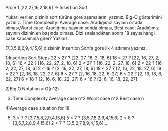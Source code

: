 ﻿Proje 1
[22,27,16,2,18,6] -> Insertion Sort

Yukarı verilen dizinin sort türüne göre aşamalarını yazınız.
Big-O gösterimini yazınız.
Time Complexity: Average case: Aradığımız sayının ortada olması,Worst case: Aradığımız sayının sonda olması, Best case: Aradığımız sayının dizinin en başında olması.
Dizi sıralandıktan sonra 18 sayısı hangi case kapsamına girer? Yazınız.


[7,3,5,8,2,9,4,15,6] dizisinin Insertion Sort'a göre ilk 4 adımını yazınız.


1)Insertion Sort Steps 
22 < 27 ? [22, 27, 16, 2, 18, 6]
16 < 27 ? [22, 16, 27, 2, 18, 6]
16 < 22 ? [16, 22, 27, 2, 18, 6]
2 < 27 ? [16, 22, 2, 27, 18, 6]
2 < 22 ? [16, 2, 22, 27, 18, 6]
2 < 16 ? [2, 16, 22, 27, 18, 6]
18 < 27 ? [2, 16, 22, 18, 27, 6]
18 < 22 ? [2, 16, 18, 22, 27, 6]
6 < 27 ? [2, 16, 18, 22, 6, 27]
6 < 22 ? [2, 16, 18, 6, 22, 27]
6 < 18 ? [2, 16, 6, 18, 22, 27]
6 < 16 ? [2, 6, 16, 18, 22, 27]

2)Big O Notation = O(n^2)

3) Time Complexity 
Average case n^2
Worst case n^2
Best case n

4)Average case situation for 18

5) 3 < 7 ? [3,7,5,8,2,9,4,15,6]
5 < 7 ? [3,5,7,8,2,9,4,15,6]
2 < 8 ? [3,5,7,2,8,9,4,15,6]
2 < 7 ? [3,5,2,7,8,9,4,15,6] ...